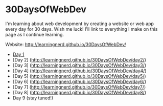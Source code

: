 # 30DaysOfWebDev
I'm learning about web development by creating a website or web app every day for 30 days. Wish me luck! I'll link to everything I make on this page as I continue learning.

Website: http://learningnerd.github.io/30DaysOfWebDev/

- [Day 1](http://learningnerd.github.io/30DaysOfWebDev/day1/)
- [Day 2] (http://learningnerd.github.io/30DaysOfWebDev/day2/)
- [Day 3] (http://learningnerd.github.io/30DaysOfWebDev/day3/)
- [Day 4] (http://learningnerd.github.io/30DaysOfWebDev/day4/)
- [Day 5] (http://learningnerd.github.io/30DaysOfWebDev/day5/)
- [Day 6] (http://learningnerd.github.io/30DaysOfWebDev/day6/)
- [Day 7] (http://learningnerd.github.io/30DaysOfWebDev/day7/)
- [Day 8] (http://learningnerd.github.io/30DaysOfWebDev/day8/)
- Day 9 (stay tuned!)
